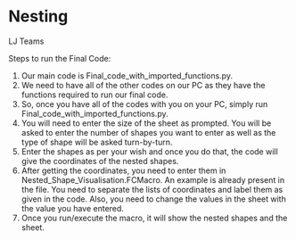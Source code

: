 # Nesting
LJ Teams

Steps to run the Final Code:

1) Our main code is Final_code_with_imported_functions.py.
2) We need to have all of the other codes on our PC as they have the functions required to run our final code.
3) So, once you have all of the codes with you on your PC, simply run Final_code_with_imported_functions.py.
4) You will need to enter the size of the sheet as prompted. You will be asked to enter the number of shapes you want to enter as well as the type of shape will be asked turn-by-turn.
5) Enter the shapes as per your wish and once you do that, the code will give the coordinates of the nested shapes.
6) After getting the coordinates, you need to enter them in Nested_Shape_Visualisation.FCMacro. An example is already present in the file. You need to separate the lists of coordinates and label them as given in the code. Also, you need to change the values in the sheet with the value you have entered.
7) Once you run/execute the macro, it will show the nested shapes and the sheet.
